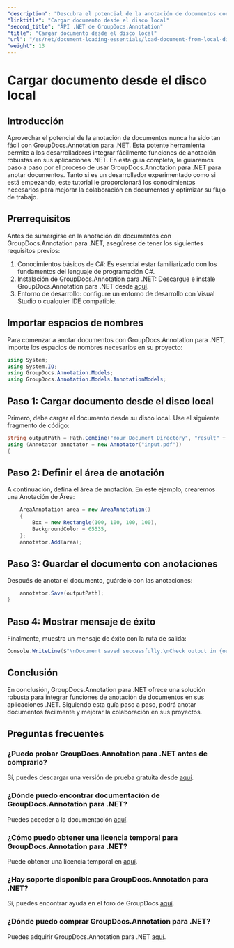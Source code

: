 ```yaml
---
"description": "Descubra el potencial de la anotación de documentos con GroupDocs.Annotation para .NET. Integre fácilmente las funciones de anotación en sus aplicaciones .NET."
"linktitle": "Cargar documento desde el disco local"
"second_title": "API .NET de GroupDocs.Annotation"
"title": "Cargar documento desde el disco local"
"url": "/es/net/document-loading-essentials/load-document-from-local-disk/"
"weight": 13
---
```


# Cargar documento desde el disco local

## Introducción
Aprovechar el potencial de la anotación de documentos nunca ha sido tan fácil con GroupDocs.Annotation para .NET. Esta potente herramienta permite a los desarrolladores integrar fácilmente funciones de anotación robustas en sus aplicaciones .NET. En esta guía completa, le guiaremos paso a paso por el proceso de usar GroupDocs.Annotation para .NET para anotar documentos. Tanto si es un desarrollador experimentado como si está empezando, este tutorial le proporcionará los conocimientos necesarios para mejorar la colaboración en documentos y optimizar su flujo de trabajo.
## Prerrequisitos
Antes de sumergirse en la anotación de documentos con GroupDocs.Annotation para .NET, asegúrese de tener los siguientes requisitos previos:
1. Conocimientos básicos de C#: Es esencial estar familiarizado con los fundamentos del lenguaje de programación C#.
2. Instalación de GroupDocs.Annotation para .NET: Descargue e instale GroupDocs.Annotation para .NET desde [aquí](https://releases.groupdocs.com/annotation/net/).
3. Entorno de desarrollo: configure un entorno de desarrollo con Visual Studio o cualquier IDE compatible.

## Importar espacios de nombres
Para comenzar a anotar documentos con GroupDocs.Annotation para .NET, importe los espacios de nombres necesarios en su proyecto:
```csharp
using System;
using System.IO;
using GroupDocs.Annotation.Models;
using GroupDocs.Annotation.Models.AnnotationModels;
```

## Paso 1: Cargar documento desde el disco local
Primero, debe cargar el documento desde su disco local. Use el siguiente fragmento de código:
```csharp
string outputPath = Path.Combine("Your Document Directory", "result" + Path.GetExtension("input.pdf"));
using (Annotator annotator = new Annotator("input.pdf"))
{
```
## Paso 2: Definir el área de anotación
A continuación, defina el área de anotación. En este ejemplo, crearemos una Anotación de Área:
```csharp
    AreaAnnotation area = new AreaAnnotation()
    {
        Box = new Rectangle(100, 100, 100, 100),
        BackgroundColor = 65535,
    };
    annotator.Add(area);
```
## Paso 3: Guardar el documento con anotaciones
Después de anotar el documento, guárdelo con las anotaciones:
```csharp
    annotator.Save(outputPath);
}
```
## Paso 4: Mostrar mensaje de éxito
Finalmente, muestra un mensaje de éxito con la ruta de salida:
```csharp
Console.WriteLine($"\nDocument saved successfully.\nCheck output in {outputPath}.");
```

## Conclusión
En conclusión, GroupDocs.Annotation para .NET ofrece una solución robusta para integrar funciones de anotación de documentos en sus aplicaciones .NET. Siguiendo esta guía paso a paso, podrá anotar documentos fácilmente y mejorar la colaboración en sus proyectos.
## Preguntas frecuentes
### ¿Puedo probar GroupDocs.Annotation para .NET antes de comprarlo?
Sí, puedes descargar una versión de prueba gratuita desde [aquí](https://releases.groupdocs.com/).
### ¿Dónde puedo encontrar documentación de GroupDocs.Annotation para .NET?
Puedes acceder a la documentación [aquí](https://tutorials.groupdocs.com/annotation/net/).
### ¿Cómo puedo obtener una licencia temporal para GroupDocs.Annotation para .NET?
Puede obtener una licencia temporal en [aquí](https://purchase.groupdocs.com/temporary-license/).
### ¿Hay soporte disponible para GroupDocs.Annotation para .NET?
Sí, puedes encontrar ayuda en el foro de GroupDocs [aquí](https://forum.groupdocs.com/c/annotation/10).
### ¿Dónde puedo comprar GroupDocs.Annotation para .NET?
Puedes adquirir GroupDocs.Annotation para .NET [aquí](https://purchase.groupdocs.com/buy).